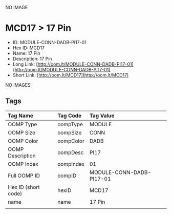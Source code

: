 


  
NO IMAGE  
# MCD17 > 17 Pin

- ID: MODULE-CONN-DADB-PI17-01
- Hex ID: MCD17
- Name: 17 Pin
- Description: 17 Pin
- Long Link: [http://oom.lt/MODULE-CONN-DADB-PI17-01](http://oom.lt/MODULE-CONN-DADB-PI17-01)
- Short Link: [http://oom.lt/MCD17](http://oom.lt/MCD17)
  
NO IMAGES  
## Tags
  

|Tag Name|Tag Code|Tag Value|
| :--- | :--- | :--- |
|OOMP Type|oompType|MODULE|
|OOMP Size|oompSize|CONN|
|OOMP Color|oompColor|DADB|
|OOMP Description|oompDesc|PI17|
|OOMP Index|oompIndex|01|
|Full OOMP ID|oompID|MODULE-CONN-DADB-PI17-01|
|Hex ID (short code)|hexID|MCD17|
|name|name|17 Pin|
||||
